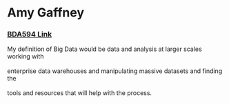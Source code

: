 # Amy Gaffney
### [BDA594 Link](https://sdsu.instructure.com/courses/188639)
My definition of Big Data would be data and analysis at larger scales working with <br> 
</br>enterprise data warehouses and manipulating massive datasets and finding the <br> 
</br>tools and resources that will help with the process.
